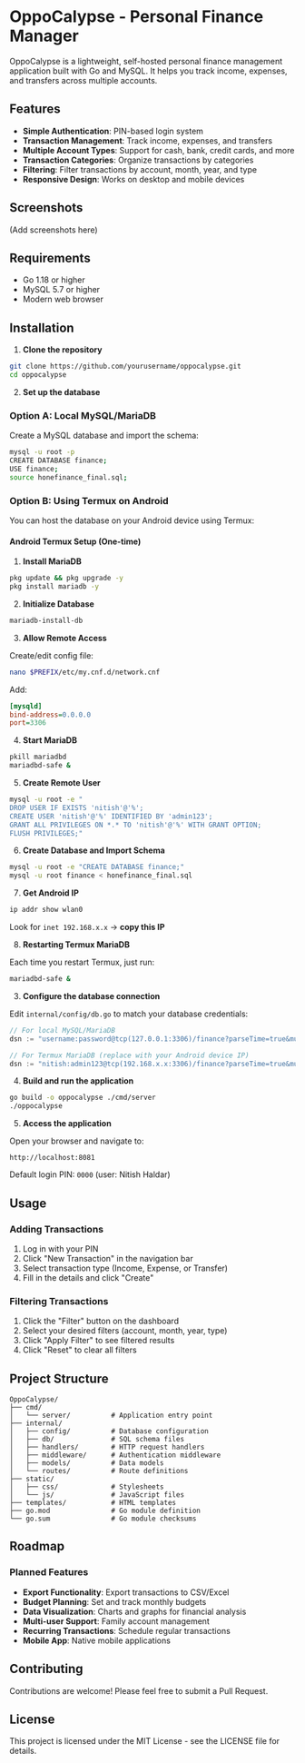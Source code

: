 # OppoCalypse - Personal Finance Manager

OppoCalypse is a lightweight, self-hosted personal finance management application built with Go and MySQL. It helps you track income, expenses, and transfers across multiple accounts.

## Features

- **Simple Authentication**: PIN-based login system
- **Transaction Management**: Track income, expenses, and transfers
- **Multiple Account Types**: Support for cash, bank, credit cards, and more
- **Transaction Categories**: Organize transactions by categories
- **Filtering**: Filter transactions by account, month, year, and type
- **Responsive Design**: Works on desktop and mobile devices

## Screenshots

(Add screenshots here)

## Requirements

- Go 1.18 or higher
- MySQL 5.7 or higher
- Modern web browser

## Installation

1. **Clone the repository**

```bash
git clone https://github.com/yourusername/oppocalypse.git
cd oppocalypse
```

2. **Set up the database**

### Option A: Local MySQL/MariaDB

Create a MySQL database and import the schema:

```bash
mysql -u root -p
CREATE DATABASE finance;
USE finance;
source honefinance_final.sql;
```

### Option B: Using Termux on Android

You can host the database on your Android device using Termux:

#### Android Termux Setup (One-time)

1. **Install MariaDB**

```bash
pkg update && pkg upgrade -y
pkg install mariadb -y
```

2. **Initialize Database**

```bash
mariadb-install-db
```

3. **Allow Remote Access**

Create/edit config file:

```bash
nano $PREFIX/etc/my.cnf.d/network.cnf
```

Add:

```ini
[mysqld]
bind-address=0.0.0.0
port=3306
```

4. **Start MariaDB**

```bash
pkill mariadbd
mariadbd-safe &
```

5. **Create Remote User**

```bash
mysql -u root -e "
DROP USER IF EXISTS 'nitish'@'%';
CREATE USER 'nitish'@'%' IDENTIFIED BY 'admin123';
GRANT ALL PRIVILEGES ON *.* TO 'nitish'@'%' WITH GRANT OPTION;
FLUSH PRIVILEGES;"
```

6. **Create Database and Import Schema**

```bash
mysql -u root -e "CREATE DATABASE finance;"
mysql -u root finance < honefinance_final.sql
```

7. **Get Android IP**

```bash
ip addr show wlan0
```

Look for `inet 192.168.x.x` → **copy this IP**

8. **Restarting Termux MariaDB**

Each time you restart Termux, just run:

```bash
mariadbd-safe &
```

3. **Configure the database connection**

Edit `internal/config/db.go` to match your database credentials:

```go
// For local MySQL/MariaDB
dsn := "username:password@tcp(127.0.0.1:3306)/finance?parseTime=true&multiStatements=true"

// For Termux MariaDB (replace with your Android device IP)
dsn := "nitish:admin123@tcp(192.168.x.x:3306)/finance?parseTime=true&multiStatements=true"
```

4. **Build and run the application**

```bash
go build -o oppocalypse ./cmd/server
./oppocalypse
```

5. **Access the application**

Open your browser and navigate to:
```
http://localhost:8081
```

Default login PIN: `0000` (user: Nitish Haldar)

## Usage

### Adding Transactions

1. Log in with your PIN
2. Click "New Transaction" in the navigation bar
3. Select transaction type (Income, Expense, or Transfer)
4. Fill in the details and click "Create"

### Filtering Transactions

1. Click the "Filter" button on the dashboard
2. Select your desired filters (account, month, year, type)
3. Click "Apply Filter" to see filtered results
4. Click "Reset" to clear all filters

## Project Structure

```
OppoCalypse/
├── cmd/
│   └── server/          # Application entry point
├── internal/
│   ├── config/          # Database configuration
│   ├── db/              # SQL schema files
│   ├── handlers/        # HTTP request handlers
│   ├── middleware/      # Authentication middleware
│   ├── models/          # Data models
│   └── routes/          # Route definitions
├── static/
│   ├── css/             # Stylesheets
│   └── js/              # JavaScript files
├── templates/           # HTML templates
├── go.mod               # Go module definition
└── go.sum               # Go module checksums
```

## Roadmap

### Planned Features

- **Export Functionality**: Export transactions to CSV/Excel
- **Budget Planning**: Set and track monthly budgets
- **Data Visualization**: Charts and graphs for financial analysis
- **Multi-user Support**: Family account management
- **Recurring Transactions**: Schedule regular transactions
- **Mobile App**: Native mobile applications

## Contributing

Contributions are welcome! Please feel free to submit a Pull Request.

## License

This project is licensed under the MIT License - see the LICENSE file for details.